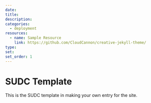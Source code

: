 ```yaml
---
date: 
title: 
description: 
categories:
  - deployment
resources:
  - name: Sample Resource
    link: https://github.com/CloudCannon/creative-jekyll-theme/
type: 
set: 
set_order: 1
---
```


# SUDC Template

This is the SUDC template in making your own entry for the site.

